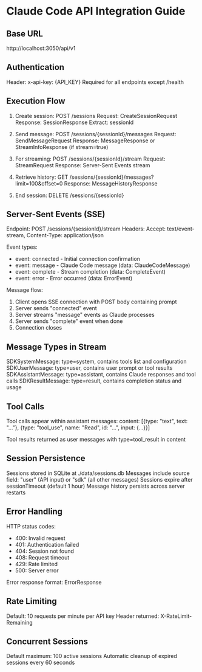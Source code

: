 # Claude Code API Integration Guide

## Base URL
http://localhost:3050/api/v1

## Authentication
Header: x-api-key: {API_KEY}
Required for all endpoints except /health

## Execution Flow

1. Create session: POST /sessions
   Request: CreateSessionRequest
   Response: SessionResponse
   Extract: sessionId

2. Send message: POST /sessions/{sessionId}/messages
   Request: SendMessageRequest
   Response: MessageResponse or StreamInfoResponse (if stream=true)

3. For streaming: POST /sessions/{sessionId}/stream
   Request: StreamRequest
   Response: Server-Sent Events stream

4. Retrieve history: GET /sessions/{sessionId}/messages?limit=100&offset=0
   Response: MessageHistoryResponse

5. End session: DELETE /sessions/{sessionId}

## Server-Sent Events (SSE)

Endpoint: POST /sessions/{sessionId}/stream
Headers: Accept: text/event-stream, Content-Type: application/json

Event types:
- event: connected - Initial connection confirmation
- event: message - Claude Code message (data: ClaudeCodeMessage)
- event: complete - Stream completion (data: CompleteEvent)
- event: error - Error occurred (data: ErrorEvent)

Message flow:
1. Client opens SSE connection with POST body containing prompt
2. Server sends "connected" event
3. Server streams "message" events as Claude processes
4. Server sends "complete" event when done
5. Connection closes

## Message Types in Stream

SDKSystemMessage: type=system, contains tools list and configuration
SDKUserMessage: type=user, contains user prompt or tool results
SDKAssistantMessage: type=assistant, contains Claude responses and tool calls
SDKResultMessage: type=result, contains completion status and usage

## Tool Calls

Tool calls appear within assistant messages:
content: [{type: "text", text: "..."}, {type: "tool_use", name: "Read", id: "...", input: {...}}]

Tool results returned as user messages with type=tool_result in content

## Session Persistence

Sessions stored in SQLite at ./data/sessions.db
Messages include source field: "user" (API input) or "sdk" (all other messages)
Sessions expire after sessionTimeout (default 1 hour)
Message history persists across server restarts

## Error Handling

HTTP status codes:
- 400: Invalid request
- 401: Authentication failed
- 404: Session not found
- 408: Request timeout
- 429: Rate limited
- 500: Server error

Error response format: ErrorResponse

## Rate Limiting

Default: 10 requests per minute per API key
Header returned: X-RateLimit-Remaining

## Concurrent Sessions

Default maximum: 100 active sessions
Automatic cleanup of expired sessions every 60 seconds